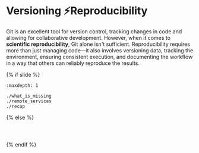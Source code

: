 # Versioning ⚡️Reproducibility

Git is an excellent tool for version control, tracking changes in code and allowing for collaborative development.
However, when it comes to **scientific reproducibility**, Git alone isn't sufficient.
Reproducibility requires more than just managing code—it also involves versioning data, tracking the environment, ensuring consistent execution, and documenting the workflow in a way that others can reliably reproduce the results.

{% if slide %}
<!-- BUILDING THE SLIDES -->
```{toctree}
:maxdepth: 1

./what_is_missing
./remote_services
./recap

```
{% else %}
<!-- BUILDING THE PAGES -->
```{include} ./what_is_missing.md
```
```{include} ./remote_services.md
```
```{include} ./recap.md
```
{% endif %}
